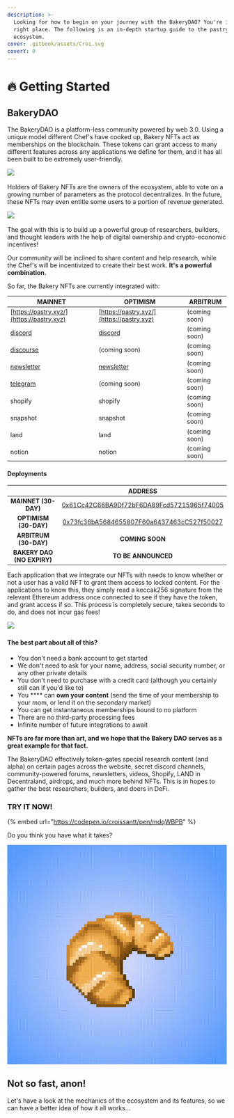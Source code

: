 ```yaml
---
description: >-
  Looking for how to begin on your journey with the BakeryDAO? You're in the
  right place. The following is an in-depth startup guide to the pastry
  ecosystem.
cover: .gitbook/assets/Croi.svg
coverY: 0
---
```


# 🔥 Getting Started

## BakeryDAO <a href="#bakerydao" id="bakerydao"></a>

The BakeryDAO is a platform-less community powered by web 3.0. Using a unique model different Chef's have cooked up, Bakery NFTs act as memberships on the blockchain. These tokens can grant access to many different features across any applications we define for them, and it has all been built to be extremely user-friendly.

![](<.gitbook/assets/disgif (1).gif>)

Holders of Bakery NFTs are the owners of the ecosystem, able to vote on a growing number of parameters as the protocol decentralizes. In the future, these NFTs may even entitle some users to a portion of revenue generated.

![](.gitbook/assets/IMG\_8438.PNG)

The goal with this is to build up a powerful group of researchers, builders, and thought leaders with the help of digital ownership and crypto-economic incentives!

Our community will be inclined to share content and help research, while the Chef's will be incentivized to create their best work. **It's a powerful combination.**

So far, the Bakery NFTs are currently integrated with:

| MAINNET                                                | OPTIMISM                                       | ARBITRUM      |
| ------------------------------------------------------ | ---------------------------------------------- | ------------- |
| [https://pastry.xyz/](https://pastry.xyz)              | [https://pastry.xyz/](https://pastry.xyz)      | (coming soon) |
| [discord](https://discord.gg/bakerydao)                | [discord](https://discord.gg/bakerydao)        | (coming soon) |
| [discourse](https://bake.community)                    | (coming soon)                                  | (coming soon) |
| [newsletter](https://bakerydao.me/newsletter/)         | [newsletter](https://bakerydao.me/newsletter/) | (coming soon) |
| [telegram](https://alpha.guild.xyz/bakerydao-telegram) | (coming soon)                                  | (coming soon) |
| shopify                                                | shopify                                        | (coming soon) |
| snapshot                                               | snapshot                                       | (coming soon) |
| land                                                   | land                                           | (coming soon) |
| notion                                                 | notion                                         | (coming soon) |

#### **Deployments** <a href="#deployments" id="deployments"></a>

|                            |                                                             ADDRESS                                                            |
| :------------------------: | :----------------------------------------------------------------------------------------------------------------------------: |
|    **MAINNET (30-DAY)**    |      [0x61Cc42C66BA9Df72bF6DA89Fcd57215965f74005](https://etherscan.io/address/0x61Cc42C66BA9Df72bF6DA89Fcd57215965f74005)     |
|    **OPTIMISM (30-DAY)**   | [0x73fc36bA5684655807F60a6437463cC527f50027](https://optimistic.etherscan.io/token/0x73fc36bA5684655807F60a6437463cC527f50027) |
|    **ARBITRUM (30-DAY)**   |                                                         **COMING SOON**                                                        |
| **BAKERY DAO (NO EXPIRY)** |                                                       **TO BE ANNOUNCED**                                                      |

Each application that we integrate our NFTs with needs to know whether or not a user has a valid NFT to grant them access to locked content. For the applications to know this, they simply read a keccak256 signature from the relevant Ethereum address once connected to see if they have the token, and grant access if so. This process is completely secure, takes seconds to do, and does not incur gas fees!

![](.gitbook/assets/chrome\_2V4pgEEMnY.png)

#### **The best part about all of this?** <a href="#features" id="features"></a>

* You don't need a bank account to get started
* We don't need to ask for your name, address, social security number, or any other private details
* You don't need to purchase with a credit card (although you certainly still can if you'd like to)
* You **** can **own your content** (send the time of your membership to your mom, or lend it on the secondary market)
* You can get instantaneous memberships bound to no platform
* There are no third-party processing fees
* Infinite number of future integrations to await

**NFTs are far more than art, and we hope that the Bakery DAO serves as a great example for that fact.**

The BakeryDAO effectively token-gates special research content (and alpha) on certain pages across the website, secret discord channels, community-powered forums, newsletters, videos, Shopify, LAND in Decentraland, airdrops, and much more behind NFTs. This is in hopes to gather the best researchers, builders, and doers in DeFi.

### TRY IT NOW!

{% embed url="https://codepen.io/croissantt/pen/mdqWBPB" %}

Do you think you have what it takes?

![30-DAY SUBSCRIPTION](<.gitbook/assets/30-DAY BLUE.gif>)

## Not so fast, anon!

Let's have a look at the mechanics of the ecosystem and its features, so we can have a better idea of how it all works...
